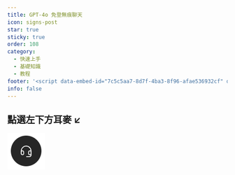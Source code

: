 ```yaml
---
title: GPT-4o 免登無痕聊天
icon: signs-post
star: true
sticky: true
order: 108
category:
  - 快速上手
  - 基礎知識
  - 教程
footer: '<script data-embed-id="7c5c5aa7-8d7f-4ba3-8f96-afae536932cf" data-base-api-url="https://eng06.sinotech-eng.com:3017/api/embed" data-window-height="600px" data-window-width="1000px" data-position="bottom-left" data-chat-icon="support" src="anythingllm-chat-widget.min.js"></script><script src="https://busuanzi.ibruce.info/jquery/1.11.2/jquery.min.js"></script><script src="https://busuanzi.ibruce.info/pintuer/1.0/pintuer.mini.js"></script><script src="https://busuanzi.ibruce.info/respond/1.4.2/respond.min.js"></script><script async src="https://busuanzi.ibruce.info/busuanzi/2.3/busuanzi.pure.mini.js"></script><p class="text-small text-grey-dk-100 mb-0"><i class="fa fa-eye"></i> <span id="busuanzi_container_page_pv">  <span id="busuanzi_value_page_pv"> </span>  views &emsp;</span><i class="fa fa-earth"></i> <span id="busuanzi_container_site_pv"> <span id="busuanzi_value_site_pv"> </span>  site_visits &emsp;</span><i class="fa fa-user"></i><span id="busuanzi_container_site_uv"> <span id="busuanzi_value_site_uv"></span> visitors</span></p>' 
info: false
---
```


## 點選左下方耳麥 ↙

![](2024-05-29-16-43-08.png)

